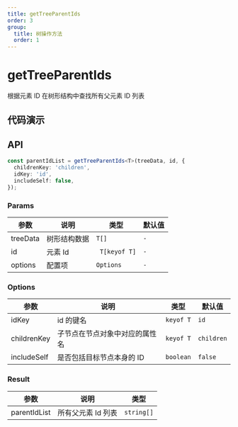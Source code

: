 ```yaml
---
title: getTreeParentIds
order: 3
group:
  title: 树操作方法
  order: 1
---
```


# getTreeParentIds

根据元素 ID 在树形结构中查找所有父元素 ID 列表

## 代码演示

<code src="./demo/demo1.tsx"></code>

## API

```typescript
const parentIdList = getTreeParentIds<T>(treeData, id, {
  childrenKey: 'children',
  idKey: 'id',
  includeSelf: false,
});
```

### Params

| 参数     | 说明         | 类型          | 默认值 |
| -------- | ------------ | ------------- | ------ |
| treeData | 树形结构数据 | `T[]`         | `-`    |
| id       | 元素 Id      | ` T[keyof T]` | `-`    |
| options  | 配置项       | `Options`     | `-`    |

### Options

| 参数        | 说明                           | 类型      | 默认值     |
| ----------- | ------------------------------ | --------- | ---------- |
| idKey       | id 的键名                      | `keyof T` | `id`       |
| childrenKey | 子节点在节点对象中对应的属性名 | `keyof T` | `children` |
| includeSelf | 是否包括目标节点本身的 ID      | `boolean` | `false`    |

### Result

| 参数   | 说明               | 类型       |
| ------ | ------------------ | ---------- |
| parentIdList | 所有父元素 Id 列表 | `string[]` |
